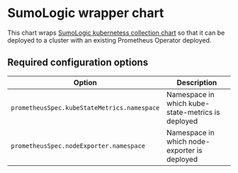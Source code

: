 # SumoLogic wrapper chart

This chart wraps [SumoLogic kubernetess collection chart][sumologic_kubernetes_collection]
so that it can be deployed to a cluster with an existing Prometheus Operator deployed.

[sumologic_kubernetes_collection]: https://github.com/SumoLogic/sumologic-kubernetes-collection

## Required configuration options

| Option                                      | Description                                       |
|---------------------------------------------|---------------------------------------------------|
| `prometheusSpec.kubeStateMetrics.namespace` | Namespace in which kube-state-metrics is deployed |
| `prometheusSpec.nodeExporter.namespace`     | Namespace in which node-exporter is deployed      |
